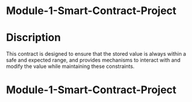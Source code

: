# Module-1-Smart-Contract-Project

# Discription
This contract is designed to ensure that the stored value is always within a safe and expected range, and provides mechanisms to interact with and modify the value while maintaining these constraints.

# Module-1-Smart-Contract-Project


